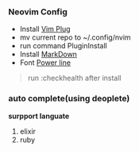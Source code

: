 ### Neovim Config

* Install [Vim Plug](https://github.com/junegunn/vim-plug)
* mv current repo to ~/.config/nvim
* run command PluginInstall
* Install [MarkDown](https://github.com/euclio/vim-markdown-composer)
* Font [Power line](https://github.com/powerline/fonts)
> run :checkhealth after install

### auto complete(using deoplete)
**surpport languate**
1. elixir
2. ruby
